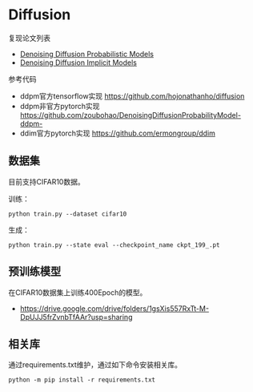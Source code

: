 # Diffusion

复现论文列表
* [Denoising Diffusion Probabilistic Models](https://arxiv.org/abs/2006.11239)
* [Denoising Diffusion Implicit Models](https://arxiv.org/abs/2010.02502)

参考代码

* ddpm官方tensorflow实现 <https://github.com/hojonathanho/diffusion>
* ddpm非官方pytorch实现 <https://github.com/zoubohao/DenoisingDiffusionProbabilityModel-ddpm->
* ddim官方pytorch实现 <https://github.com/ermongroup/ddim>



## 数据集

目前支持CIFAR10数据。

训练：

```shell
python train.py --dataset cifar10
```

生成：

```shell
python train.py --state eval --checkpoint_name ckpt_199_.pt
```



## 预训练模型

在CIFAR10数据集上训练400Epoch的模型。

* <https://drive.google.com/drive/folders/1gsXis557RxTt-M-DpUJJ5frZvnbTfAAr?usp=sharing>



## 相关库

通过requirements.txt维护，通过如下命令安装相关库。

```shell
python -m pip install -r requirements.txt
```

